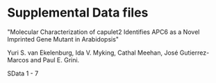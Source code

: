# Supplemental Data files

"Molecular Characterization of capulet2 Identifies APC6 as a Novel Imprinted Gene Mutant in Arabidopsis"

Yuri S. van Ekelenburg, Ida V. Myking, Cathal Meehan, José Gutierrez-Marcos and Paul E. Grini.

SData 1 - 7
